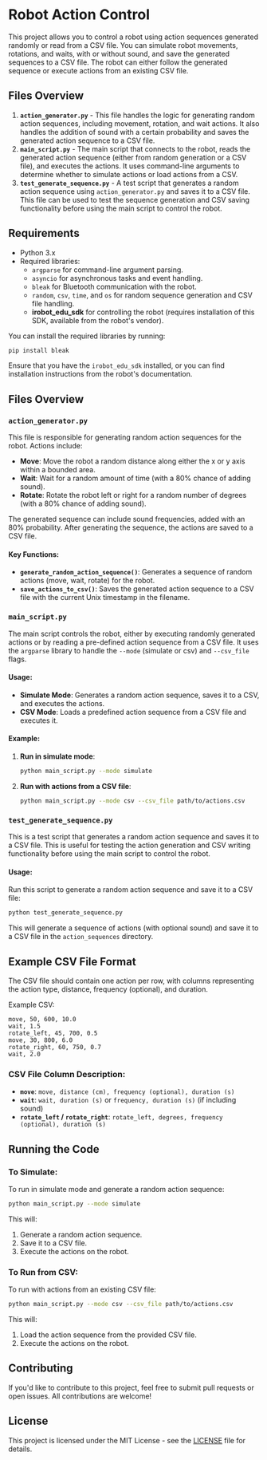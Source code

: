 
# Robot Action Control

This project allows you to control a robot using action sequences generated randomly or read from a CSV file. You can simulate robot movements, rotations, and waits, with or without sound, and save the generated sequences to a CSV file. The robot can either follow the generated sequence or execute actions from an existing CSV file.

## Files Overview

1. **`action_generator.py`** - This file handles the logic for generating random action sequences, including movement, rotation, and wait actions. It also handles the addition of sound with a certain probability and saves the generated action sequence to a CSV file.
2. **`main_script.py`** - The main script that connects to the robot, reads the generated action sequence (either from random generation or a CSV file), and executes the actions. It uses command-line arguments to determine whether to simulate actions or load actions from a CSV.
3. **`test_generate_sequence.py`** - A test script that generates a random action sequence using `action_generator.py` and saves it to a CSV file. This file can be used to test the sequence generation and CSV saving functionality before using the main script to control the robot.

## Requirements

- Python 3.x
- Required libraries:
  - `argparse` for command-line argument parsing.
  - `asyncio` for asynchronous tasks and event handling.
  - `bleak` for Bluetooth communication with the robot.
  - `random`, `csv`, `time`, and `os` for random sequence generation and CSV file handling.
  - **irobot_edu_sdk** for controlling the robot (requires installation of this SDK, available from the robot's vendor).

You can install the required libraries by running:

```bash
pip install bleak
```

Ensure that you have the `irobot_edu_sdk` installed, or you can find installation instructions from the robot's documentation.

## Files Overview

### `action_generator.py`

This file is responsible for generating random action sequences for the robot. Actions include:
- **Move**: Move the robot a random distance along either the x or y axis within a bounded area.
- **Wait**: Wait for a random amount of time (with a 80% chance of adding sound).
- **Rotate**: Rotate the robot left or right for a random number of degrees (with a 80% chance of adding sound).

The generated sequence can include sound frequencies, added with an 80% probability. After generating the sequence, the actions are saved to a CSV file.

#### Key Functions:
- **`generate_random_action_sequence()`**: Generates a sequence of random actions (move, wait, rotate) for the robot.
- **`save_actions_to_csv()`**: Saves the generated action sequence to a CSV file with the current Unix timestamp in the filename.

### `main_script.py`

The main script controls the robot, either by executing randomly generated actions or by reading a pre-defined action sequence from a CSV file. It uses the `argparse` library to handle the `--mode` (simulate or csv) and `--csv_file` flags.

#### Usage:
- **Simulate Mode**: Generates a random action sequence, saves it to a CSV, and executes the actions.
- **CSV Mode**: Loads a predefined action sequence from a CSV file and executes it.

#### Example:
1. **Run in simulate mode**:
    ```bash
    python main_script.py --mode simulate
    ```

2. **Run with actions from a CSV file**:
    ```bash
    python main_script.py --mode csv --csv_file path/to/actions.csv
    ```

### `test_generate_sequence.py`

This is a test script that generates a random action sequence and saves it to a CSV file. This is useful for testing the action generation and CSV writing functionality before using the main script to control the robot.

#### Usage:
Run this script to generate a random action sequence and save it to a CSV file:
```bash
python test_generate_sequence.py
```

This will generate a sequence of actions (with optional sound) and save it to a CSV file in the `action_sequences` directory.

## Example CSV File Format

The CSV file should contain one action per row, with columns representing the action type, distance, frequency (optional), and duration.

Example CSV:
```csv
move, 50, 600, 10.0
wait, 1.5
rotate_left, 45, 700, 0.5
move, 30, 800, 6.0
rotate_right, 60, 750, 0.7
wait, 2.0
```

### CSV File Column Description:
- **`move`**: `move, distance (cm), frequency (optional), duration (s)`
- **`wait`**: `wait, duration (s)` or `frequency, duration (s)` (if including sound)
- **`rotate_left` / `rotate_right`**: `rotate_left, degrees, frequency (optional), duration (s)`

## Running the Code

### To Simulate:
To run in simulate mode and generate a random action sequence:

```bash
python main_script.py --mode simulate
```

This will:
1. Generate a random action sequence.
2. Save it to a CSV file.
3. Execute the actions on the robot.

### To Run from CSV:
To run with actions from an existing CSV file:

```bash
python main_script.py --mode csv --csv_file path/to/actions.csv
```

This will:
1. Load the action sequence from the provided CSV file.
2. Execute the actions on the robot.

## Contributing

If you'd like to contribute to this project, feel free to submit pull requests or open issues. All contributions are welcome!

## License

This project is licensed under the MIT License - see the [LICENSE](LICENSE) file for details.
